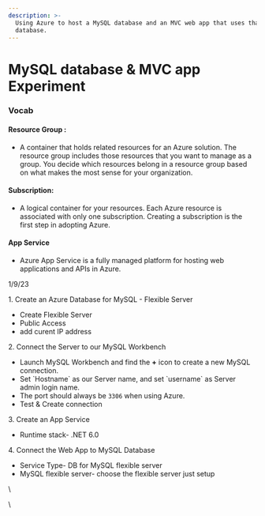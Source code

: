 ```yaml
---
description: >-
  Using Azure to host a MySQL database and an MVC web app that uses that
  database.
---
```


# MySQL database & MVC app Experiment

### Vocab

#### Resource Group :&#x20;

* A container that holds related resources for an Azure solution. The resource group includes those resources that you want to manage as a group. You decide which resources belong in a resource group based on what makes the most sense for your organization.

#### Subscription:

* A logical container for your resources. Each Azure resource is associated with only one subscription. Creating a subscription is the first step in adopting Azure.

#### App Service

* Azure App Service is a fully managed platform for hosting web applications and APIs in Azure.

1/9/23

1\. Create an Azure Database for MySQL - Flexible Server

* Create Flexible Server
* Public Access
* add curent IP address

2\.  Connect the Server to our MySQL Workbench

* Launch MySQL Workbench and find the **+** icon to create a new MySQL connection.
* &#x20;Set \`Hostname\` as our Server name, and set \`username\` as Server admin login name.&#x20;
* The port should always be `3306` when using Azure.
* Test & Create connection

3\. Create an App Service

* Runtime stack- .NET 6.0

4\. Connect the Web App to MySQL Database

* Service Type- DB for MySQL flexible server
* MySQL flexible server- choose the flexible server just setup&#x20;

\




\
